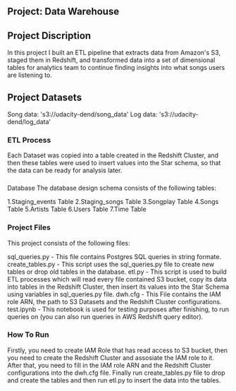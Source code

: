## Project: Data Warehouse

## Project Discription
In this project I built an ETL pipeline that extracts data from Amazon's S3, staged them in Redshift, and transformed data into a set of dimensional tables for analytics team to continue finding insights into what songs users are listening to.

## Project Datasets
Song data: 's3://udacity-dend/song_data'
Log data: 's3://udacity-dend/log_data'

### ETL Process
Each Dataset was copied into a table created in the Redshift Cluster, and then these tables were used to insert values into the Star schema, so that the data can be ready for analysis later.

### 
Database
The database design schema consists of the following tables:

1.Staging_events Table
2.Staging_songs Table
3.Songplay Table
4.Songs Table
5.Artists Table
6.Users Table
7.Time Table

### Project Files
This project consists of the following files:

sql_queries.py - This file contains Postgres SQL queries in string formate.
create_tables.py - This script uses the sql_queries.py file to create new tables or drop old tables in the database.
etl.py - This script is used to build ETL processes which will read every file contained S3 bucket, copy its data into tables in the Redshift Cluster, then insert its values into the Star Schema using variables in sql_queries.py file.
dwh.cfg - This File contains the IAM role ARN, the path to S3 Datasets and the Redshift Cluster configurations.
test.ipynb - This notebook is used for testing purposes after finishing, to run queries on (you can also run queries in AWS Redshift query editor).

### How To Run
Firstly, you need to create IAM Role that has read access to S3 bucket, then you need to create the Redshift Cluster and assosiate the IAM role to it. After that, you need to fill in the IAM role ARN and the Redshift Cluster configurations into the dwh.cfg file. Finally run create_tables.py file to drop and create the tables and then run etl.py to insert the data into the tables.
